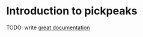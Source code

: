# Introduction to pickpeaks

TODO: write [great documentation](http://jacobian.org/writing/what-to-write/)
